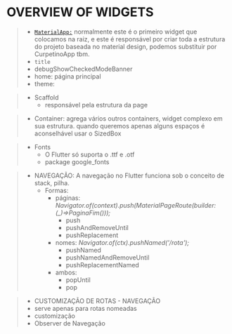 # OVERVIEW OF WIDGETS

> - [`MaterialApp:`]() normalmente este é o primeiro widget que colocamos na raiz, e este é responsável por criar toda a estrutura do projeto baseada no material design, podemos substituir por CurpetinoApp tbm.
>  - `title`
>  - debugShowCheckedModeBanner
>  - home: página principal
>  - theme:


> - Scaffold
>    - responsável pela estrutura da page

> - Container: agrega vários outros containers, widget complexo em sua estrutura. quando queremos apenas alguns espaços é aconselhável usar o SizedBox

> - Fonts
>    - O Flutter só suporta o .ttf e .otf
>    - package google_fonts


> - NAVEGAÇÃO: A navegação no Flutter funciona sob o conceito de stack, pilha.
>   - Formas:
>       - páginas: *Navigator.of(context).push(MaterialPageRoute(builder: (_)=>PaginaFim()));*
>           - push
>           - pushAndRemoveUntil
>           - pushReplacement
>       - nomes: *Navigator.of(ctx).pushNamed('/rota');*
>           - pushNamed
>           - pushNamedAndRemoveUntil
>           - pushReplacementNamed
>       - ambos:
>           - popUntil
>           - pop


> - CUSTOMIZAÇÃO DE ROTAS - NAVEGAÇÃO
> - serve apenas para rotas nomeadas
> - customização
> - Observer de Navegação

